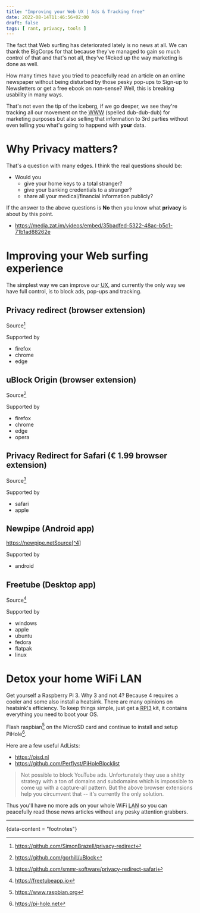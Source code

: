 ```yaml
---
title: "Improving your Web UX | Ads & Tracking free"
date: 2022-08-14T11:46:56+02:00
draft: false
tags: [ rant, privacy, tools ]
---
```


The fact that Web surfing has deteriorated lately is no news at all. We can thank
the BigCorps for that because they've managed to gain so much control of that
and that's not all, they've f#cked up the way marketing is done as well.

How many times have you tried to peacefully read an article on an online newspaper 
without being disturbed by those pesky pop-ups to Sign-up to Newsletters
or get a free ebook on non-sense? Well, this is breaking usability in many ways.

That's not even the tip of the iceberg, if we go deeper, we see they're tracking
all our movement on the <abbr title="World Wide Web">WWW</abbr> (spelled dub-dub-dub)
for marketing purposes but also selling that information to 3rd parties without
even telling you what's going to happend with **your** data.

# Why Privacy matters?

That's a question with many edges. I think the real questions should be:
* Would you
    * give your home keys to a total stranger?
    * give your banking credentials to a stranger?
    * share all your medical/financial information publicly?

If the answer to the above questions is **No** then you know what **privacy**
is about by this point.

- https://media.zat.im/videos/embed/35badfed-5322-48ac-b5c1-71b1ad88262e

# Improving your Web surfing experience

The simplest way we can improve our <abbr title="User Experience">UX</abbr>, and
currently the only way we have full control, is to block ads, pop-ups and tracking.

## Privacy redirect (browser extension)

Source[^1]

Supported by
- firefox
- chrome
- edge

## uBlock Origin (browser extension)

Source[^2]

Supported by
- firefox
- chrome
- edge
- opera

## Privacy Redirect for Safari (€ 1.99 browser extension)

Source[^3]

Supported by
- safari
- apple

## Newpipe (Android app)

https://newpipe.netSource[^4]

Supported by
- android

## Freetube (Desktop app)

Source[^5]

Supported by
- windows
- apple
- ubuntu
- fedora
- flatpak
- linux

# Detox your home WiFi LAN

Get yourself a Raspberry Pi 3. Why 3 and not 4? Because 4 requires a cooler and
some also install a heatsink. There are many opinions on heatsink's efficiency.
To keep things simple, just get a <abbr title="Raspberry Pi 3">RPI3</abbr> kit, it contains everything you need to
boot your OS.

Flash raspbian[^6] on the MicroSD card and continue to
install and setup PiHole[^7].

Here are a few useful AdLists:
* https://oisd.nl
* https://github.com/Perflyst/PiHoleBlocklist

> Not possible to block YouTube ads. Unfortunately they use a shitty strategy with
a ton of domains and subdomains which is impossible to come up with a capture-all
pattern. But the above browser extensions help you circumvent that -- it's currently
the only solution.

Thus you'll have no more ads on your whole WiFi <abbr title="Local Area Network">LAN</abbr>
so you can peacefully read those news articles without any pesky attention grabbers.

---
{data-content = "footnotes"}

[^1]: https://github.com/SimonBrazell/privacy-redirect
[^2]: https://github.com/gorhill/uBlock
[^3]: https://github.com/smmr-software/privacy-redirect-safari
[^4]: https://newpipe.net
[^5]: https://freetubeapp.io
[^6]: https://www.raspbian.org
[^7]: https://pi-hole.net 

